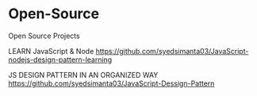 # Open-Source
Open Source Projects

LEARN JavaScript & Node 
https://github.com/syedsimanta03/JavaScript-nodejs-design-pattern-learning

JS DESIGN PATTERN IN AN ORGANIZED WAY
https://github.com/syedsimanta03/JavaScript-Dessign-Pattern
